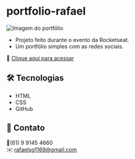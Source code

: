 # portfolio-rafael

![Imagem do portfólio](https://raw.githubusercontent.com/rafs11/portfolio-rafael/main/images/portfolio-rafael.png)

- Projeto feito durante o evento da Rocketseat.
- Um portfólio simples com as redes sociais.

🔗 [Clique aqui para acessar](https://rafs11.github.io/portfolio-rafael/)


## 🛠️ Tecnologias

- HTML
- CSS
- GitHub


## 💙 Contato

📱(61) 9 9145 4660
</br>
✉️ rafaelsg1169@gmail.com
